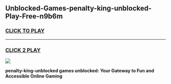 
## Unblocked-Games-penalty-king-unblocked-Play-Free-n9b6m
<h3>
<a href="https://premium76.site?title=penalty-king-unblocked&ref=17A">CLICK TO PLAY</a></h3>
<hr>

<h3>
<a href="https://premium76.site?title=penalty-king-unblocked&ref=17A">CLICK 2 PLAY</a>
  
</h3>

<a href="https://premium76.site?title=penalty-king-unblocked&ref=17A"><img src="https://clearcache.store/games.png"></a>


**penalty-king-unblocked games unblocked: Your Gateway to Fun and Accessible Online Gaming**
